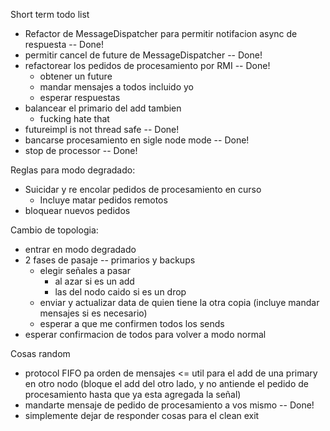 Short term todo list

 - Refactor de MessageDispatcher para permitir notifacion async de respuesta -- Done!
 - permitir cancel de future de MessageDispatcher -- Done!
 - refactorear los pedidos de procesamiento por RMI -- Done!
   - obtener un future
   - mandar mensajes a todos incluido yo
   - esperar respuestas
 - balancear el primario del add tambien
   - fucking hate that
 - futureimpl is not thread safe -- Done!
 - bancarse procesamiento en sigle node mode -- Done!
 - stop de processor -- Done!

Reglas para modo degradado:

 - Suicidar y re encolar pedidos de procesamiento en curso
   - Incluye matar pedidos remotos
 - bloquear nuevos pedidos

Cambio de topologia:

 - entrar en modo degradado
 - 2 fases de pasaje -- primarios y backups
   - elegir señales a pasar
     - al azar si es un add
     - las del nodo caido si es un drop
   - enviar y actualizar data de quien tiene la otra copia (incluye mandar mensajes si es necesario)
   - esperar a que me confirmen todos los sends
 - esperar confirmacion de todos para volver a modo normal

Cosas random

 - protocol FIFO pa orden de mensajes <= util para el add de una primary en otro nodo (bloque el add del otro lado, y no antiende el pedido de procesamiento hasta que ya esta agregada la señal)
 - mandarte mensaje de pedido de procesamiento a vos mismo -- Done!
 - simplemente dejar de responder cosas para el clean exit
